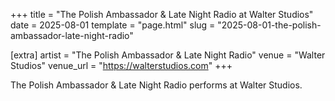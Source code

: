 +++
title = "The Polish Ambassador & Late Night Radio at Walter Studios"
date = 2025-08-01
template = "page.html"
slug = "2025-08-01-the-polish-ambassador-late-night-radio"

[extra]
artist = "The Polish Ambassador & Late Night Radio"
venue = "Walter Studios"
venue_url = "https://walterstudios.com"
+++

The Polish Ambassador & Late Night Radio performs at Walter Studios.
